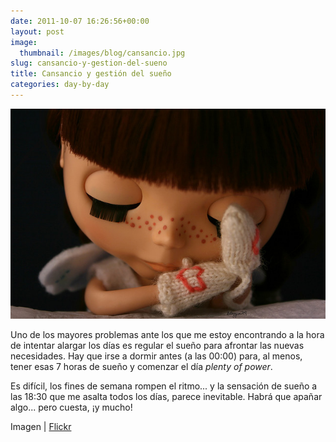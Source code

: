 ```yaml
---
date: 2011-10-07 16:26:56+00:00
layout: post
image:
  thumbnail: /images/blog/cansancio.jpg
slug: cansancio-y-gestion-del-sueno
title: Cansancio y gestión del sueño
categories: day-by-day
---
```


![](/images/blog/cansancio.jpg)

Uno de los mayores problemas ante los que me estoy encontrando a la hora de intentar alargar los días es regular el sueño para afrontar las nuevas necesidades. Hay que irse a dormir antes (a las 00:00) para, al menos, tener esas 7 horas de sueño y comenzar el día _plenty of power_.

Es difícil, los fines de semana rompen el ritmo... y la sensación de sueño a las 18:30 que me asalta todos los días, parece inevitable. Habrá que apañar algo... pero cuesta, ¡y mucho!

Imagen | [Flickr](http://www.flickr.com/photos/betsyjean79/375425496/)
